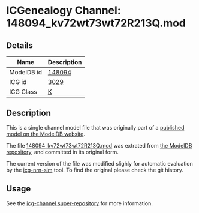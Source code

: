 # ICGenealogy Channel: 148094\_kv72wt73wt72R213Q.mod

## Details

Name | Description
---- | -----------
ModelDB id | [148094](http://senselab.med.yale.edu/ModelDB/ShowModel.cshtml?model=148094)
ICG id | [3029](http://icg.neurotheory.ox.ac.uk/channels/1/3029)
ICG Class | [K](http://icg.neurotheory.ox.ac.uk/channels/1)

## Description

This is a single channel model file that was originally part of a [published model on the ModelDB website](http://senselab.med.yale.edu/ModelDB/ShowModel.cshtml?model=148094).


The file [148094\_kv72wt73wt72R213Q.mod](148094_kv72wt73wt72R213Q.mod) was extrated from [the ModelDB repository](http://senselab.med.yale.edu/ModelDB/ShowModel.cshtml?model=148094), and committed in its original form.

The current version of the file was modified slighly for automatic evaluation by the [icg-nrn-sim](https://github.com/icgenealogy/icg-nrn-sim) tool. To find the original please check the git history.


## Usage

See the [icg-channel super-repository](https://github.com/icgenealogy/icg-channels) for more information.